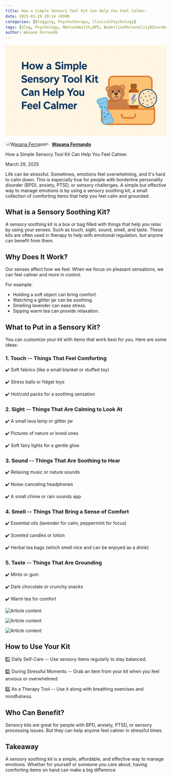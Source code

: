 ```yaml
---
title: How a Simple Sensory Tool Kit Can Help You Feel Calmer.
date: 2025-01-29 20:14 +0300
categories: [Blogging, Psychotherapy, ClinicalPsychology]
tags: [blog, Psychology, MentalHealth,BPD, BoderlinePersonalityDIsorder,Anxiety,Depression,MoodDisorders,SensoryTools,FiveSensory,Relaxation]
author: Wasana Fernando
---
```


![Desktop View](assets/1743224518433.png)

<div style="display: flex; align-items: center;">
  <a href="https://www.linkedin.com/in/wasana-fernando-37870295/" target="_blank">
    <img src="https://media.licdn.com/dms/image/v2/D5603AQGNxrYyaj4sKQ/profile-displayphoto-shrink_100_100/profile-displayphoto-shrink_100_100/0/1675773096993?e=1750896000&v=beta&t=QMxNWDG-LjlabMxd6Kkszb2B0yh0u9aE-RMgKn9Qr3U" alt="Wasana Fernando" width="50" height="50" style="border-radius: 50%; margin-right: 10px;">
  </a>
  <a href="https://www.linkedin.com/in/wasana-fernando-37870295/" target="_blank" style="font-weight: bold;">Wasana Fernando</a>
</div>


How a Simple Sensory Tool Kit Can Help You Feel Calmer.


March 29, 2025

Life can be stressful. Sometimes, emotions feel overwhelming, and it's hard to calm down. This is especially true for people with  borderline personality disorder (BPD), anxiety, PTSD, or sensory challenges. A simple but effective way to manage emotions is by using a  sensory soothing kit, a small collection of comforting items that help you feel calm and grounded.

What is a Sensory Soothing Kit?
-------------------------------

A sensory soothing kit is a  box or bag filled with things that help you relax  by using your senses. Such as touch, sight, sound, smell, and taste. These kits are often used in therapy to help with emotional regulation, but anyone can benefit from them.

Why Does It Work?
-----------------

Our senses affect how we feel. When we focus on  pleasant  sensations, we can feel calmer and more in control.

For example:

-   Holding a  soft object  can bring comfort.
-   Watching a  glitter jar  can be soothing.
-   Smelling  lavender  can ease stress.
-   Sipping  warm tea  can provide relaxation.

What to Put in a Sensory Kit?
-----------------------------

You can customize your kit with items that work best for you. Here are some ideas:

### 1\. Touch -- Things That Feel Comforting

✔️ Soft fabrics (like a small blanket or stuffed toy)

✔️ Stress balls or fidget toys

✔️ Hot/cold packs for a soothing sensation

### 2\. Sight -- Things That Are Calming to Look At

✔️ A small lava lamp or glitter jar

✔️ Pictures of nature or loved ones

✔️ Soft fairy lights for a gentle glow

### 3\. Sound -- Things That Are Soothing to Hear

✔️ Relaxing music or nature sounds

✔️ Noise-canceling headphones

✔️ A small chime or rain sounds app

### 4\. Smell -- Things That Bring a Sense of Comfort

✔️ Essential oils (lavender for calm, peppermint for focus)

✔️ Scented candles or lotion

✔️ Herbal tea bags (which smell nice and can be enjoyed as a drink)

### 5\. Taste -- Things That Are Grounding

✔️ Mints or gum

✔️ Dark chocolate or crunchy snacks

✔️ Warm tea for comfort

![Article content](https://media.licdn.com/dms/image/v2/D5612AQGUYsWkmVy0kw/article-inline_image-shrink_1500_2232/B56ZXgQ1jdGcAU-/0/1743224265777?e=1750896000&v=beta&t=LZTA1f0rZifetEDroqVvepK2qttzdLlEhfXLa5hEDlk)

![Article content](https://media.licdn.com/dms/image/v2/D5612AQHKx6W0EksnzA/article-inline_image-shrink_1000_1488/B56ZXgQxWPGcAo-/0/1743224249610?e=1750896000&v=beta&t=RQsQs-y4H7oecH5jz52a8Q7hN4HP8-b29qZqTwgjAnU)

![Article content](https://media.licdn.com/dms/image/v2/D5612AQFFxZhTo-pzaQ/article-inline_image-shrink_1000_1488/B56ZXgQtFoHQAQ-/0/1743224232022?e=1750896000&v=beta&t=am8DkEuVhL0IqonCGW2Ii5OjsuTJazHYO-ul95ZiNAU)

How to Use Your Kit
-------------------

1️⃣  Daily Self-Care  -- Use sensory items regularly to stay balanced.

2️⃣  During Stressful Moments  -- Grab an item from your kit when you feel anxious or overwhelmed.

3️⃣  As a Therapy Tool  -- Use it along with breathing exercises and mindfulness.

Who Can Benefit?
----------------

Sensory kits are great for people with  BPD, anxiety, PTSD, or sensory processing issues. But they can help anyone feel calmer in stressful times.

Takeaway
--------

A sensory soothing kit is  a simple, affordable, and effective way to manage emotions. Whether for yourself or someone you care about, having comforting items on hand can make a big difference